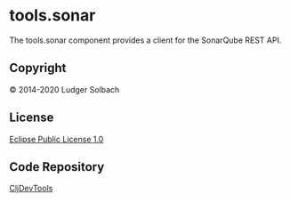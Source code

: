 tools.sonar
===========
The tools.sonar component provides a client for the SonarQube REST API.

Copyright
---------
© 2014-2020 Ludger Solbach

License
-------
[Eclipse Public License 1.0](http://www.eclipse.org/legal/epl-v10.html)

Code Repository
---------------
[CljDevTools](https://github.com/lsolbach/CljDevTools)
